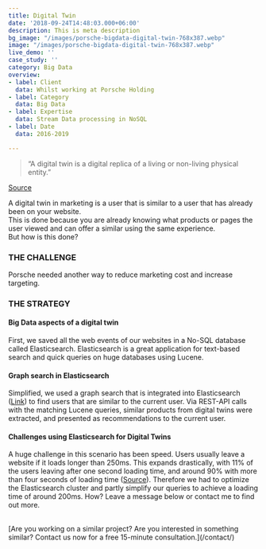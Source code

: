 ```yaml
---
title: Digital Twin
date: '2018-09-24T14:48:03.000+06:00'
description: This is meta description
bg_image: "/images/porsche-bigdata-digital-twin-768x387.webp"
image: "/images/porsche-bigdata-digital-twin-768x387.webp"
live_demo: ''
case_study: ''
category: Big Data
overview:
- label: Client
  data: Whilst working at Porsche Holding
- label: Category
  data: Big Data
- label: Expertise
  data: Stream Data processing in NoSQL
- label: Date
  data: 2016-2019

---
```

> “A digital twin is a digital replica of a living or non-living physical entity.”

[Source](https://en.wikipedia.org/wiki/Digital_twin)

A digital twin in marketing is a user that is similar to a user that has already been on your website.  
This is done because you are already knowing what products or pages the user viewed and can offer a similar using the same experience.  
But how is this done?

### THE CHALLENGE

Porsche needed another way to reduce marketing cost and increase targeting.

### THE STRATEGY

#### Big Data aspects of a digital twin

First, we saved all the web events of our websites in a No-SQL database called Elasticsearch. Elasticsearch is a great application for text-based search and quick queries on huge databases using Lucene.

#### Graph search in Elasticsearch

Simplified, we used a graph search that is integrated into Elasticsearch ([Link](https://www.elastic.co/de/what-is/elasticsearch-graph)) to find users that are similar to the current user. Via REST-API calls with the matching Lucene queries, similar products from digital twins were extracted, and presented as recommendations to the current user.

#### Challenges using Elasticsearch for Digital Twins

A huge challenge in this scenario has been speed. Users usually leave a website if it loads longer than 250ms. This expands drastically, with 11% of the users leaving after one second loading time, and around 90% with more than four seconds of loading time ([Source](https://think.storage.googleapis.com/docs/mobile-page-speed-new-industry-benchmarks.pdf)). Therefore we had to optimize the Elasticsearch cluster and partly simplify our queries to achieve a loading time of around 200ms. How? Leave a message below or contact me to find out more.





</br>
[Are you working on a similar project? Are you interested in something similar? Contact us now for a free 15-minute consultation.](/contact/)
